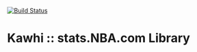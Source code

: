[![Build Status](https://travis-ci.com/hamsterdam/kawhi.svg?token=kJXSGwNsPjS5g8yLNVM5)](https://travis-ci.com/hamsterdam/kawhi)

# Kawhi :: stats.NBA.com Library
